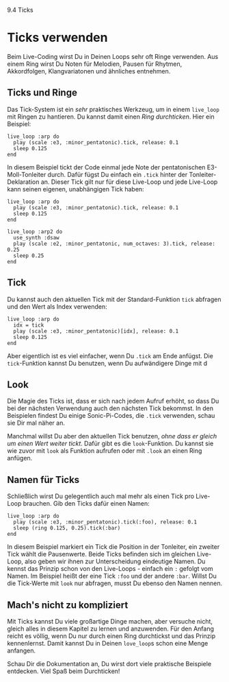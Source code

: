 9.4 Ticks

# Ticks verwenden

Beim Live-Coding wirst Du in Deinen Loops sehr oft Ringe verwenden. Aus 
einem Ring wirst Du Noten für Melodien, Pausen für Rhytmen, 
Akkordfolgen, Klangvariatonen und ähnliches entnehmen.

## Ticks und Ringe

Das Tick-System ist ein *sehr* praktisches Werkzeug, um in einem
`live_loop` mit Ringen zu hantieren. Du kannst damit einen *Ring
durchticken*. Hier ein Beispiel:

```
live_loop :arp do
  play (scale :e3, :minor_pentatonic).tick, release: 0.1
  sleep 0.125
end
```

In diesem Beispiel tickt der Code einmal jede Note der pentatonischen 
E3-Moll-Tonleiter durch. Dafür fügst Du einfach ein `.tick` hinter der 
Tonleiter-Deklaration an. Dieser Tick gilt nur für diese Live-Loop und 
jede Live-Loop kann seinen eigenen, unabhängigen Tick haben:

```
live_loop :arp do
  play (scale :e3, :minor_pentatonic).tick, release: 0.1
  sleep 0.125
end

live_loop :arp2 do
  use_synth :dsaw
  play (scale :e2, :minor_pentatonic, num_octaves: 3).tick, release: 0.25
  sleep 0.25
end
```

## Tick

Du kannst auch den aktuellen Tick mit der Standard-Funktion `tick`
abfragen und den Wert als Index verwenden:

```
live_loop :arp do
  idx = tick
  play (scale :e3, :minor_pentatonic)[idx], release: 0.1
  sleep 0.125
end
```

Aber eigentlich ist es viel einfacher, wenn Du `.tick` am Ende anfügst. 
Die `tick`-Funktion kannst Du benutzen, wenn Du aufwändigere Dinge mit 
d

## Look

Die Magie des Ticks ist, dass er sich nach jedem Aufruf erhöht, so dass 
Du bei der nächsten Verwendung auch den nächsten Tick bekommst. In den 
Beispielen findest Du einige Sonic-Pi-Codes, die `.tick` verwenden, 
schau sie Dir mal näher an.

Manchmal willst Du aber den aktuellen Tick benutzen, *ohne dass er 
gleich um einen Wert weiter tickt*. Dafür gibt es die `look`-Funktion. 
Du kannst sie wie zuvor mit `look` als Funktion aufrufen oder mit 
`.look` an einen Ring anfügen.

## Namen für Ticks

Schließlich wirst Du gelegentlich auch mal mehr als einen Tick pro 
Live-Loop brauchen. Gib den Ticks dafür einen Namen:

```
live_loop :arp do
  play (scale :e3, :minor_pentatonic).tick(:foo), release: 0.1
  sleep (ring 0.125, 0.25).tick(:bar)
end
```

In diesem Beispiel markiert ein Tick die Position in der Tonleiter, ein 
zweiter Tick wählt die Pausenwerte. Beide Ticks befinden sich im 
gleichen Live-Loop, also geben wir ihnen zur Unterscheidung eindeutige 
Namen. Du kennst das Prinzip schon von den Live-Loops - einfach ein `:` 
gefolgt vom Namen. Im Beispiel heißt der eine Tick `:foo` und der 
andere `:bar`. Willst Du die Tick-Werte mit `look` nur abfragen, musst 
Du ebenso den Namen nennen.

## Mach's nicht zu kompliziert

Mit Ticks kannst Du viele großartige Dinge machen, aber versuche nicht, 
gleich alles in diesem Kapitel zu lernen und anzuwenden. Für den Anfang 
reicht es völlig, wenn Du nur durch einen Ring durchtickst und das 
Prinzip kennenlernst. Damit kannst Du in Deinen `love_loop`s schon eine 
Menge anfangen.

Schau Dir die Dokumentation an, Du wirst dort viele praktische 
Beispiele entdecken. Viel Spaß beim Durchticken!

